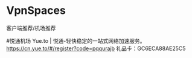# VpnSpaces
客户端推荐/机场推荐

#悦通机场
Yue.to | 悦通-轻快稳定的一站式网络加速服务。
https://cn.yue.to/#/register?code=pqqurajb
礼品卡：GC6ECA88AE25C5

